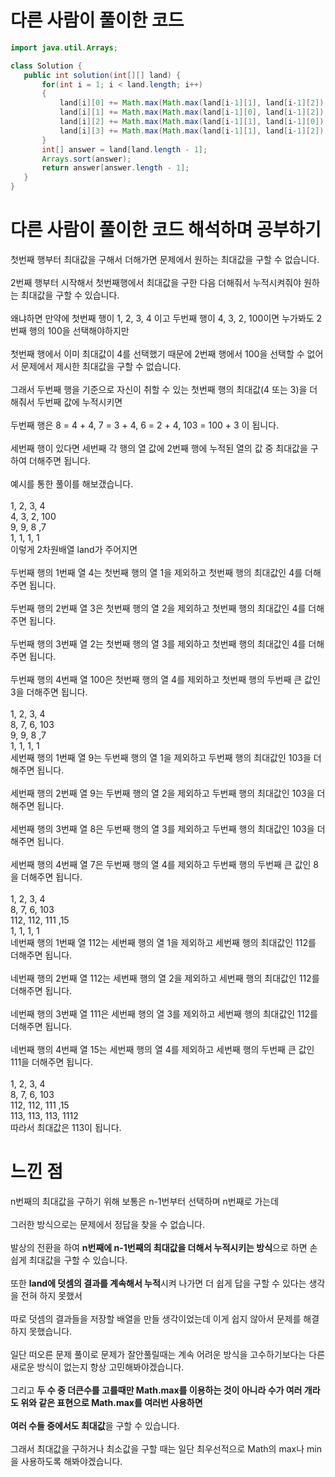 # 다른 사람이 풀이한 코드
```java
import java.util.Arrays;

class Solution {  
   public int solution(int[][] land) {
       for(int i = 1; i < land.length; i++)
       {
           land[i][0] += Math.max(Math.max(land[i-1][1], land[i-1][2]), land[i-1][3]);
           land[i][1] += Math.max(Math.max(land[i-1][0], land[i-1][2]), land[i-1][3]);
           land[i][2] += Math.max(Math.max(land[i-1][1], land[i-1][0]), land[i-1][3]);
           land[i][3] += Math.max(Math.max(land[i-1][1], land[i-1][2]), land[i-1][0]);
       }
       int[] answer = land[land.length - 1];
       Arrays.sort(answer);
       return answer[answer.length - 1];
   }
}
```

# 다른 사람이 풀이한 코드 해석하며 공부하기

첫번째 행부터 최대값을 구해서 더해가면 문제에서 원하는 최대값을 구할 수 없습니다.<br><br>
2번째 행부터 시작해서 첫번째행에서 최대값을 구한 다음 더해줘서 누적시켜줘야 원하는 최대값을 구할 수 있습니다.<br><br>
왜냐하면 만약에 첫번째 행이 1, 2, 3, 4 이고 두번째 행이 4, 3, 2, 100이면 누가봐도 2번째 행의 100을 선택해야하지만<br><br>
첫번째 행에서 이미 최대값이 4를 선택했기 때문에 2번째 행에서 100을 선택할 수 없어서 문제에서 제시한 최대값을 구할 수 없습니다.<br><br>
그래서 두번째 행을 기준으로 자신이 취할 수 있는 첫번째 행의 최대값(4 또는 3)을 더해줘서 두번째 값에 누적시키면<br><br>
두번째 행은 8 = 4 + 4, 7 = 3 + 4, 6 = 2 + 4, 103 = 100 + 3 이 됩니다.<br><br>
세번째 행이 있다면 세번째 각 행의 열 값에 2번째 행에 누적된 열의 값 중 최대값을 구하여 더해주면 됩니다.<br><br>
예시를 통한 풀이를 해보갰습니다.<br><br>
1, 2, 3, 4<br>
4, 3, 2, 100<br>
9, 9, 8 ,7<br>
1, 1, 1, 1<br>
이렇게 2차원배열 land가 주어지면<br><br>
두번째 행의 1번째 열 4는 첫번째 행의 열 1을 제외하고 첫번째 행의 최대값인 4를 더해주면 됩니다.<br><br>
두번째 행의 2번째 열 3은 첫번째 행의 열 2을 제외하고 첫번째 행의 최대값인 4를 더해주면 됩니다.<br><br>
두번째 행의 3번째 열 2는 첫번째 행의 열 3를 제외하고 첫번째 행의 최대값인 4를 더해주면 됩니다.<br><br>
두번째 행의 4번째 열 100은 첫번째 행의 열 4를 제외하고 첫번째 행의 두번째 큰 값인 3을 더해주면 됩니다.<br><br>
1, 2, 3, 4<br>
8, 7, 6, 103<br>
9, 9, 8 ,7<br>
1, 1, 1, 1<br>
세번째 행의 1번째 열 9는 두번째 행의 열 1을 제외하고 두번째 행의 최대값인 103을 더해주면 됩니다.<br><br>
세번째 행의 2번째 열 9는 두번째 행의 열 2을 제외하고 두번째 행의 최대값인 103을 더해주면 됩니다.<br><br>
세번째 행의 3번째 열 8은 두번째 행의 열 3를 제외하고 두번째 행의 최대값인 103을 더해주면 됩니다.<br><br>
세번째 행의 4번째 열 7은 두번째 행의 열 4를 제외하고 두번째 행의 두번째 큰 값인 8을 더해주면 됩니다.<br><br>
1, 2, 3, 4<br>
8, 7, 6, 103<br>
112, 112, 111 ,15<br>
1, 1, 1, 1<br>
네번째 행의 1번째 열 112는 세번째 행의 열 1을 제외하고 세번째 행의 최대값인 112를 더해주면 됩니다.<br><br>
네번째 행의 2번째 열 112는 세번째 행의 열 2을 제외하고 세번째 행의 최대값인 112를 더해주면 됩니다.<br><br>
네번째 행의 3번째 열 111은 세번째 행의 열 3를 제외하고 세번째 행의 최대값인 112를 더해주면 됩니다.<br><br>
네번째 행의 4번째 열 15는 세번째 행의 열 4를 제외하고 세번째 행의 두번째 큰 값인 111을 더해주면 됩니다.<br><br>
1, 2, 3, 4<br>
8, 7, 6, 103<br>
112, 112, 111 ,15<br>
113, 113, 113, 1112<br>
따라서 최대값은 113이 됩니다.

# 느낀 점

n번째의 최대값을 구하기 위해 보통은 n-1번부터 선택하며 n번째로 가는데<br><br>
그러한 방식으로는 문제에서 정답을 찾을 수 없습니다.<br><br>
발상의 전환을 하여 **n번째에 n-1번째의 최대값을 더해서 누적시키는 방식**으로 하면 손쉽게 최대값을 구할 수 있습니다.<br><br>
또한 **land에 덧셈의 결과를 계속해서 누적**시켜 나가면 더 쉽게 답을 구할 수 있다는 생각을 전혀 하지 못했서<br><br>
따로 덧셈의 결과들을 저장할 배열을 만들 생각이었는데 이게 쉽지 않아서 문제를 해결하지 못했습니다.<br><br>
일단 떠오른 문제 풀이로 문제가 잘안풀릴때는 계속 어려운 방식을 고수하기보다는 다른 새로운 방식이 없는지 항상 고민해봐야겠습니다.<br><br>
그리고 **두 수 중 더큰수를 고를때만 Math.max를 이용하는 것이 아니라 수가 여러 개라도 위와 같은 표현으로 Math.max를 여러번 사용하면<br><br>
여러 수들 중에서도 최대값**을 구할 수 있습니다.<br><br>
그래서 최대값을 구하거나 최소값을 구할 때는 일단 최우선적으로 Math의 max나 min을 사용하도록 해봐야겠습니다.
